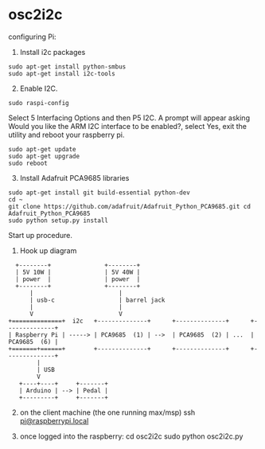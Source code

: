 # osc2i2c


configuring Pi:

1. Install i2c packages
```
sudo apt-get install python-smbus
sudo apt-get install i2c-tools
```


2. Enable I2C.

```
sudo raspi-config
```
Select 5 Interfacing Options and then  P5 I2C. A prompt will appear asking Would you like the ARM I2C interface to be enabled?, select Yes, exit the utility and reboot your raspberry pi.

```
sudo apt-get update
sudo apt-get upgrade
sudo reboot
```

3. Install Adafruit PCA9685 libraries
```
sudo apt-get install git build-essential python-dev
cd ~
git clone https://github.com/adafruit/Adafruit_Python_PCA9685.git cd Adafruit_Python_PCA9685
sudo python setup.py install
```



Start up procedure.

1. Hook up diagram

```
  +--------+               +--------+
  | 5V 10W |               | 5V 40W |
  | power  |               | power  |
  +--------+               +--------+
      |                        |
      | usb-c                  | barrel jack
      |                        |
      V                        V
+==============+  i2c   +--------------+      +--------------+      +--------------+
| Raspberry Pi | -----> | PCA9685  (1) | -->  | PCA9685  (2) | ...  | PCA9685  (6) |
+=======+======+        +--------------+      +--------------+      +--------------+
        |
        | USB
        V
   +----+----+     +-------+
   | Arduino | --> | Pedal |
   +---------+     +-------+
```

2. on the client machine (the one running max/msp)
    ssh pi@raspberrypi.local

3. once logged into the raspberry:
    cd osc2i2c
    sudo python osc2i2c.py




